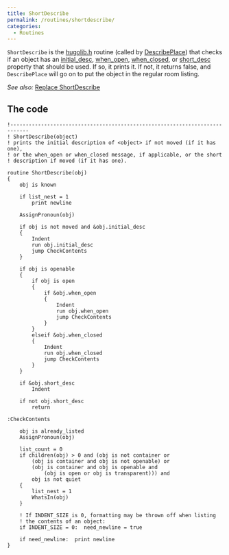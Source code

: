 ```yaml
---
title: ShortDescribe
permalink: /routines/shortdescribe/
categories: 
  - Routines
---
```


`ShortDescribe` is the [hugolib.h](hugolib.h) routine (called
by [DescribePlace](DescribePlace)) that checks if an object
has an [initial_desc](initial_desc),
[when_open](when_open),
[when_closed](when_closed), or
[short_desc](short_desc) property that should be used. If
so, it prints it. If not, it returns false, and `DescribePlace` will go
on to put the object in the regular room listing.

*See also:* [Replace ShortDescribe](Replace_ShortDescribe)

## The code

    !----------------------------------------------------------------------------
    ! ShortDescribe(object)
    ! prints the initial description of <object> if not moved (if it has one),
    ! or the when_open or when_closed message, if applicable, or the short
    ! description if moved (if it has one).

    routine ShortDescribe(obj)
    {
        obj is known

        if list_nest = 1
            print newline

        AssignPronoun(obj)

        if obj is not moved and &obj.initial_desc
        {
            Indent
            run obj.initial_desc
            jump CheckContents
        }

        if obj is openable
        {
            if obj is open
            {
                if &obj.when_open
                {
                    Indent
                    run obj.when_open
                    jump CheckContents
                }
            }
            elseif &obj.when_closed
            {
                Indent
                run obj.when_closed
                jump CheckContents
            }
        }

        if &obj.short_desc
            Indent

        if not obj.short_desc
            return

    :CheckContents

        obj is already_listed
        AssignPronoun(obj)

        list_count = 0
        if children(obj) > 0 and (obj is not container or
            (obj is container and obj is not openable) or
            (obj is container and obj is openable and
                (obj is open or obj is transparent))) and
            obj is not quiet
        {
            list_nest = 1
            WhatsIn(obj)
        }

        ! If INDENT_SIZE is 0, formatting may be thrown off when listing
        ! the contents of an object:
        if INDENT_SIZE = 0:  need_newline = true

        if need_newline:  print newline
    }
